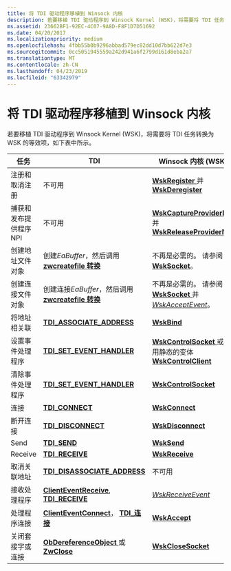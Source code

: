 ```yaml
---
title: 将 TDI 驱动程序移植到 Winsock 内核
description: 若要移植 TDI 驱动程序到 Winsock Kernel (WSK)，将需要将 TDI 任务转换为 WSK 的等效项，如下表中所示。
ms.assetid: 23662BF1-92EC-4C07-9A8D-F8F1D7D51692
ms.date: 04/20/2017
ms.localizationpriority: medium
ms.openlocfilehash: 4fbb55b0b9296abbad579ec82dd10d7bb622d7e3
ms.sourcegitcommit: 0cc5051945559a242d941a6f2799d161d8eba2a7
ms.translationtype: MT
ms.contentlocale: zh-CN
ms.lasthandoff: 04/23/2019
ms.locfileid: "63342979"
---
```

# <a name="porting-tdi-drivers-to-winsock-kernel"></a>将 TDI 驱动程序移植到 Winsock 内核


若要移植 TDI 驱动程序到 Winsock Kernel (WSK)，将需要将 TDI 任务转换为 WSK 的等效项，如下表中所示。

| 任务                            | TDI                                                                                       | Winsock 内核 (WSK)                                                                                                          |
|----------------------------------|-------------------------------------------------------------------------------------------|-------------------------------------------------------------------------------------------------------------------------------|
| 注册和取消注册          | 不可用                                                                                       | [**WskRegister** ](https://msdn.microsoft.com/library/windows/hardware/ff571143)并[ **WskDeregister**](https://msdn.microsoft.com/library/windows/hardware/ff571128)                                       |
| 捕获和发布提供程序 NPI | 不可用                                                                                       | [**WskCaptureProviderNPI** ](https://msdn.microsoft.com/library/windows/hardware/ff571122)并[ **WskReleaseProviderNPI**](https://msdn.microsoft.com/library/windows/hardware/ff571145)   |
| 创建地址文件对象       | 创建*EaBuffer*，然后调用[ **zwcreatefile 转换**](https://msdn.microsoft.com/library/windows/hardware/ff566424)                      | 不再是必需的。 请参阅[ **WskSocket**](https://msdn.microsoft.com/library/windows/hardware/ff571149)。                                                                 |
| 创建连接文件对象    | 创建连接*EaBuffer*，然后调用[ **zwcreatefile 转换**](https://msdn.microsoft.com/library/windows/hardware/ff566424)           | 不再是必需的。 请参阅[ **WskSocket** ](https://msdn.microsoft.com/library/windows/hardware/ff571149)并[ *WskAcceptEvent*](https://msdn.microsoft.com/library/windows/hardware/ff571120)。                 |
| 将地址相关联                | [**TDI\_ASSOCIATE\_ADDRESS**](https://msdn.microsoft.com/library/windows/hardware/ff565080)                                | [**WskBind**](https://msdn.microsoft.com/library/windows/hardware/ff571121)                                                                                               |
| 设置事件处理程序               | [**TDI\_SET\_EVENT\_HANDLER**](https://msdn.microsoft.com/library/windows/hardware/ff565576)                               | [**WskControlSocket** ](https://msdn.microsoft.com/library/windows/hardware/ff571127)或使用静态的变体[ **WskControlClient**](https://msdn.microsoft.com/library/windows/hardware/ff571126) |
| 清除事件处理程序             | [**TDI\_SET\_EVENT\_HANDLER**](https://msdn.microsoft.com/library/windows/hardware/ff565576)                               | [**WskControlSocket**](https://msdn.microsoft.com/library/windows/hardware/ff571127)                                                                             |
| 连接                          | [**TDI\_CONNECT**](https://msdn.microsoft.com/library/windows/hardware/ff565083)                                                     | [**WskConnect**](https://msdn.microsoft.com/library/windows/hardware/ff571125)                                                                                         |
| 断开连接                       | [**TDI\_DISCONNECT**](https://msdn.microsoft.com/library/windows/hardware/ff565090)                                               | [**WskDisconnect**](https://msdn.microsoft.com/library/windows/hardware/ff571129)                                                                                   |
| Send                             | [**TDI\_SEND**](https://msdn.microsoft.com/library/windows/hardware/ff565549)                                                           | [**WskSend**](https://msdn.microsoft.com/library/windows/hardware/ff571146)                                                                                               |
| Receive                          | [**TDI\_RECEIVE**](https://msdn.microsoft.com/library/windows/hardware/ff565131)                                                     | [**WskReceive**](https://msdn.microsoft.com/library/windows/hardware/ff571139)                                                                                         |
| 取消关联地址             | [**TDI\_DISASSOCIATE\_ADDRESS**](https://msdn.microsoft.com/library/windows/hardware/ff565089)                          | 不可用                                                                                                                           |
| 接收处理程序                  | [**ClientEventReceive**](https://msdn.microsoft.com/library/windows/hardware/ff545260), [**TDI\_RECEIVE**](https://msdn.microsoft.com/library/windows/hardware/ff565131) | [*WskReceiveEvent*](https://msdn.microsoft.com/library/windows/hardware/ff571140)                                                                                 |
| 处理程序连接                  | [**ClientEventConnect**](https://msdn.microsoft.com/library/windows/hardware/ff544257)， [ **TDI\_连接**](https://msdn.microsoft.com/library/windows/hardware/ff565083) | [**WskAccept**](https://msdn.microsoft.com/library/windows/hardware/ff571109)                                                                                           |
| 关闭套接字或连接       | [**ObDereferenceObject** ](https://msdn.microsoft.com/library/windows/hardware/ff557724)或[ **ZwClose**](https://msdn.microsoft.com/library/windows/hardware/ff566417)    | [**WskCloseSocket**](https://msdn.microsoft.com/library/windows/hardware/ff571124)                                                                                 |

 

 

 





